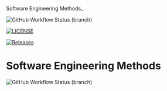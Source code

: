 Software Engineering Methods_ 

![GitHub Workflow Status (branch)](https://img.shields.io/github/actions/workflow/status/40399974/sem/main.yml?branch=master) 

[![LICENSE](https://img.shields.io/github/license/40399974/sem.svg?style=flat-square)](https://github.com/40399974/sem/blob/main/LICENSE) 

[![Releases](https://img.shields.io/github/release/40399974/sem/all.svg?style=flat-square)](https://github.com/40399974/sem/releases)

# Software Engineering Methods
![GitHub Workflow Status (branch)](https://img.shields.io/github/actions/workflow/status/40399974/sem/main.yml?branch=developer)